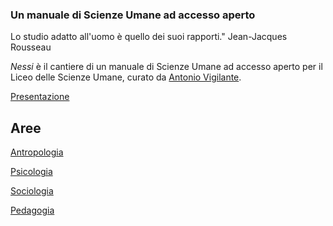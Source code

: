 <link rel="stylesheet" href="style.css">

### Un manuale di Scienze Umane ad accesso aperto

<div class="callout">
Lo studio adatto all'uomo è quello dei suoi rapporti." Jean-Jacques Rousseau
</div>

_Nessi_ è il cantiere di un manuale di Scienze Umane ad accesso aperto per il Liceo delle Scienze Umane, curato da [Antonio Vigilante](autore.md).

[Presentazione](presentazione.md)

## Aree

<a href="https://antonio-vigilante.github.io/nessi/antropologia/index.html" class="button orange">Antropologia</a>
 
<a href="https://antonio-vigilante.github.io/nessi/psicologia/index.html" class="button green">Psicologia</a>

 <a href="https://antonio-vigilante.github.io/nessi/sociologia/index.html" class="button purple">Sociologia</a>


 <a href="https://antonio-vigilante.github.io/nessi/psicologia/index.html" class="button blu">Pedagogia</a>


 


